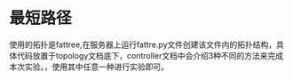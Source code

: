 #  最短路径
使用的拓扑是fattree,在服务器上运行fattre.py文件创建该文件内的拓扑结构，具体代码放置于topology文档底下，controller文档中会介绍3种不同的方法来完成本次实验。，使用其中任意一种进行实验即可。
